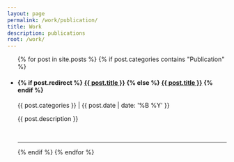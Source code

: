 ```yaml
---
layout: page
permalink: /work/publication/
title: Work
description: publications
root: /work/
---
```


<ul class="post-list">
  {% for post in site.posts %}
    {% if post.categories contains "Publication" %}
      <li>
        <h4>
          {% if post.redirect %}
            <a class="post-title" href="{{ post.redirect}}" target="_blank">{{ post.title }}</a>
          {% else %}
            <a class="post-title" href="{{ post.url | prepend: site.baseurl }}">{{ post.title }}</a>
          {% endif %}
        </h4>
        <p class="post-meta"><a class="post-tag">{{ post.categories }}</a> | {{ post.date | date: '%B %Y' }}</p>
        <p>{{ post.description }}</p>
        <br/>
        <hr/>
      </li>
    {% endif %}
  {% endfor %}
</ul>